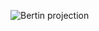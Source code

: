 ![Bertin projection](https://www.visionscarto.net/local/cache-vignettes/L1376xH930/visionscarto-ber-8f6c5fa1-d6420-d70ef.png?1707733609)
